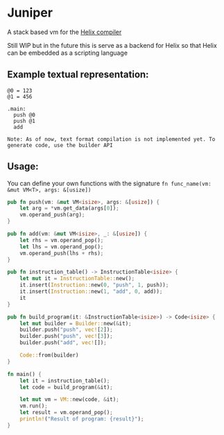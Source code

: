 # Juniper
A stack based vm for the [Helix compiler](https://github.com/Lioncat2002/HelixLang)

Still WIP but in the future this is serve as a backend for Helix so that Helix can be embedded as a scripting language

## Example textual representation:
```
@0 = 123
@1 = 456

.main:
  push @0
  push @1
  add
```
`Note: As of now, text format compilation is not implemented yet. To generate code, use the builder API`
## Usage:
You can define your own functions with the signature `fn func_name(vm: &mut VM<T>, args: &[usize])`
```rs
pub fn push(vm: &mut VM<isize>, args: &[usize]) {
    let arg = *vm.get_data(args[0]);
    vm.operand_push(arg);
}

pub fn add(vm: &mut VM<isize>, _: &[usize]) {
    let rhs = vm.operand_pop();
    let lhs = vm.operand_pop();
    vm.operand_push(lhs + rhs);
}

pub fn instruction_table() -> InstructionTable<isize> {
    let mut it = InstructionTable::new();
    it.insert(Instruction::new(0, "push", 1, push));
    it.insert(Instruction::new(1, "add", 0, add));
    it
}

pub fn build_program(it: &InstructionTable<isize>) -> Code<isize> {
    let mut builder = Builder::new(&it);
    builder.push("push", vec![2]);
    builder.push("push", vec![3]);
    builder.push("add", vec![]);

    Code::from(builder)
}

fn main() {
    let it = instruction_table();
    let code = build_program(&it);

    let mut vm = VM::new(code, &it);
    vm.run();
    let result = vm.operand_pop();
    println!("Result of program: {result}");
}
```
